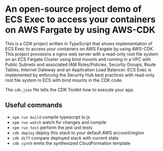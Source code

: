 # An open-source project demo of ECS Exec to access your containers on AWS Fargate by using AWS-CDK
This is a CDK project written in TypeScript that shows implementation of ECS Exec to access your containers on AWS Fargate by using AWS-CDK. This project provisions a nginx web server with a read-only root file system on an ECS Fargate Cluster using bind mounts and running in a VPC with Public Subnets and associated IAM Roles/Policies, Security Groups, Route Tables, Internet Gateway and an Application Load Balancer. ECS Exec is implemented by enforcing the Security Hub best practices with read-only root file system in ECS with bind mounts in the CDK code.

The `cdk.json` file tells the CDK Toolkit how to execute your app.

## Useful commands

* `npm run build`   compile typescript to js
* `npm run watch`   watch for changes and compile
* `npm run test`    perform the jest unit tests
* `cdk deploy`      deploy this stack to your default AWS account/region
* `cdk diff`        compare deployed stack with current state
* `cdk synth`       emits the synthesized CloudFormation template
